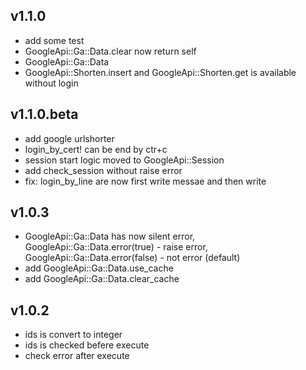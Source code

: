 ## v1.1.0

* add some test
* GoogleApi::Ga::Data.clear now return self
* GoogleApi::Ga::Data
* GoogleApi::Shorten.insert and GoogleApi::Shorten.get is available without login

## v1.1.0.beta

* add google urlshorter
* login_by_cert! can be end by ctr+c
* session start logic moved to GoogleApi::Session
* add check_session without raise error
* fix: login_by_line are now first write messae and then write

## v1.0.3

* GoogleApi::Ga::Data has now silent error, GoogleApi::Ga::Data.error(true) - raise error, GoogleApi::Ga::Data.error(false) - not error (default)
* add GoogleApi::Ga::Data.use_cache
* add GoogleApi::Ga::Data.clear_cache

## v1.0.2

* ids is convert to integer
* ids is checked befere execute
* check error after execute
